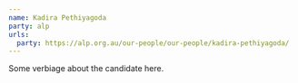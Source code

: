 ```yaml
---
name: Kadira Pethiyagoda
party: alp
urls:
  party: https://alp.org.au/our-people/our-people/kadira-pethiyagoda/
---
```

Some verbiage about the candidate here.
